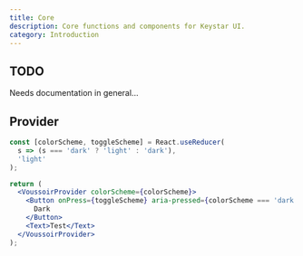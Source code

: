 ```yaml
---
title: Core
description: Core functions and components for Keystar UI.
category: Introduction
---
```


## TODO

Needs documentation in general...

## Provider

```jsx {% live=true %}
const [colorScheme, toggleScheme] = React.useReducer(
  s => (s === 'dark' ? 'light' : 'dark'),
  'light'
);

return (
  <VoussoirProvider colorScheme={colorScheme}>
    <Button onPress={toggleScheme} aria-pressed={colorScheme === 'dark'}>
      Dark
    </Button>
    <Text>Test</Text>
  </VoussoirProvider>
);
```
